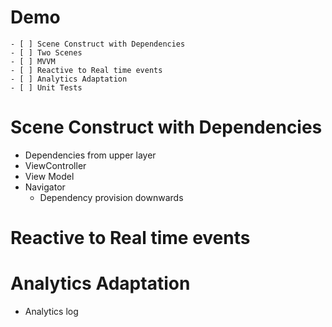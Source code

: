 

# Demo
    - [ ] Scene Construct with Dependencies
    - [ ] Two Scenes
    - [ ] MVVM
    - [ ] Reactive to Real time events
    - [ ] Analytics Adaptation
    - [ ] Unit Tests

# Scene Construct with Dependencies
- Dependencies from upper layer
- ViewController
- View Model
- Navigator
  - Dependency provision downwards

# Reactive to Real time events

# Analytics Adaptation
- Analytics log


